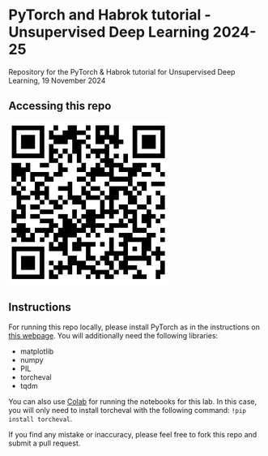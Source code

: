 # PyTorch and Habrok tutorial - Unsupervised Deep Learning 2024-25

Repository for the PyTorch &amp; Habrok tutorial for Unsupervised Deep Learning, 19 November 2024

## Accessing this repo

![](img/qr.png)

## Instructions

For running this repo locally, please install PyTorch as in the instructions on [this webpage](https://pytorch.org/get-started/locally/).
You will additionally need the following libraries:

* matplotlib
* numpy
* PIL
* torcheval
* tqdm

You can also use [Colab](colab.research.google.com) for running the notebooks for this lab.
In this case, you will only need to install torcheval with the following command:
`!pip install torcheval`.

If you find any mistake or inaccuracy, please feel free to fork this repo and submit a pull request.
